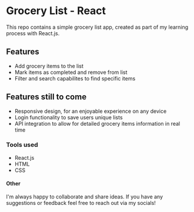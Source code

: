 # Grocery List - React

This repo contains a simple grocery list app, created as part of my learning process with React.js.

## Features

- Add grocery items to the list
- Mark items as completed and remove from list
- Filter and search capabilites to find specific items

## Features still to come
- Responsive design, for an enjoyable experience on any device
- Login functionality to save users unique lists
- API integration to allow for detailed grocery items information in real time

### Tools used

- React.js 
- HTML 
- CSS

#### Other

I'm always happy to collaborate and share ideas. If you have any suggestions or feedback feel free to reach out via my socials!

